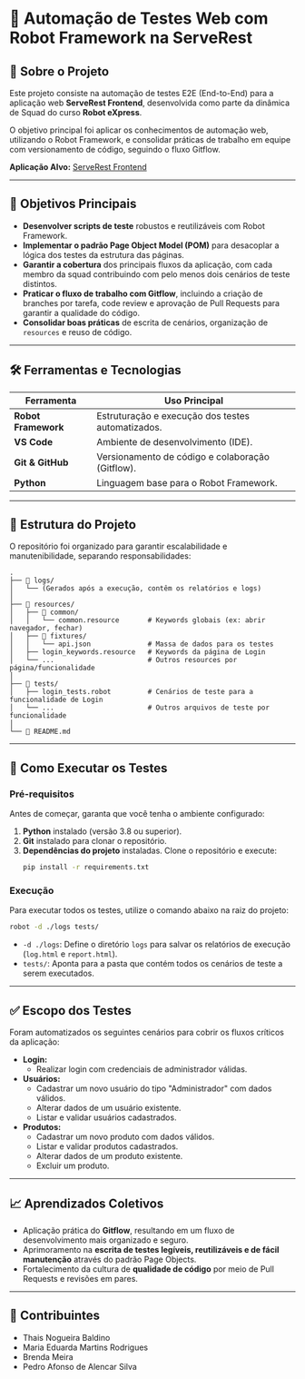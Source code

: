 # 🤖 Automação de Testes Web com Robot Framework na ServeRest

## 📌 Sobre o Projeto

Este projeto consiste na automação de testes E2E (End-to-End) para a aplicação web **ServeRest Frontend**, desenvolvida como parte da dinâmica de Squad do curso **Robot eXpress**.

O objetivo principal foi aplicar os conhecimentos de automação web, utilizando o Robot Framework, e consolidar práticas de trabalho em equipe com versionamento de código, seguindo o fluxo Gitflow.

**Aplicação Alvo:** [ServeRest Frontend](https://compassuolfront.serverest.dev/)

---

## 🎯 Objetivos Principais

- **Desenvolver scripts de teste** robustos e reutilizáveis com Robot Framework.
- **Implementar o padrão Page Object Model (POM)** para desacoplar a lógica dos testes da estrutura das páginas.
- **Garantir a cobertura** dos principais fluxos da aplicação, com cada membro da squad contribuindo com pelo menos dois cenários de teste distintos.
- **Praticar o fluxo de trabalho com Gitflow**, incluindo a criação de branches por tarefa, code review e aprovação de Pull Requests para garantir a qualidade do código.
- **Consolidar boas práticas** de escrita de cenários, organização de `resources` e reuso de código.

---

## 🛠️ Ferramentas e Tecnologias

| Ferramenta          | Uso Principal                                  |
| ------------------- | ---------------------------------------------- |
| **Robot Framework** | Estruturação e execução dos testes automatizados. |
| **VS Code** | Ambiente de desenvolvimento (IDE).             |
| **Git & GitHub** | Versionamento de código e colaboração (Gitflow). |
| **Python** | Linguagem base para o Robot Framework.         |

---

## 📂 Estrutura do Projeto

O repositório foi organizado para garantir escalabilidade e manutenibilidade, separando responsabilidades:

```
.
├── 📁 logs/
│   └── (Gerados após a execução, contêm os relatórios e logs)
│
├── 📁 resources/
│   ├── 📁 common/
│   │   └── common.resource       # Keywords globais (ex: abrir navegador, fechar)
│   ├── 📁 fixtures/
│   │   └── api.json              # Massa de dados para os testes
│   ├── login_keywords.resource   # Keywords da página de Login
│   └── ...                       # Outros resources por página/funcionalidade
│
├── 📁 tests/
│   ├── login_tests.robot         # Cenários de teste para a funcionalidade de Login
│   └── ...                       # Outros arquivos de teste por funcionalidade
│
└── 📄 README.md
```

---

## 🚀 Como Executar os Testes

### Pré-requisitos

Antes de começar, garanta que você tenha o ambiente configurado:

1.  **Python** instalado (versão 3.8 ou superior).
2.  **Git** instalado para clonar o repositório.
3.  **Dependências do projeto** instaladas. Clone o repositório e execute:
    ```bash
    pip install -r requirements.txt
    ```

### Execução

Para executar todos os testes, utilize o comando abaixo na raiz do projeto:

```bash
robot -d ./logs tests/
```

-   `-d ./logs`: Define o diretório `logs` para salvar os relatórios de execução (`log.html` e `report.html`).
-   `tests/`: Aponta para a pasta que contém todos os cenários de teste a serem executados.

---

## ✅ Escopo dos Testes

Foram automatizados os seguintes cenários para cobrir os fluxos críticos da aplicação:

- **Login:**
    - Realizar login com credenciais de administrador válidas.
- **Usuários:**
    - Cadastrar um novo usuário do tipo "Administrador" com dados válidos.
    - Alterar dados de um usuário existente.
    - Listar e validar usuários cadastrados.
- **Produtos:**
    - Cadastrar um novo produto com dados válidos.
    - Listar e validar produtos cadastrados.
    - Alterar dados de um produto existente.
    - Excluir um produto.

---

## 📈 Aprendizados Coletivos

- Aplicação prática do **Gitflow**, resultando em um fluxo de desenvolvimento mais organizado e seguro.
- Aprimoramento na **escrita de testes legíveis, reutilizáveis e de fácil manutenção** através do padrão Page Objects.
- Fortalecimento da cultura de **qualidade de código** por meio de Pull Requests e revisões em pares.

---

## 🤝 Contribuintes

- Thais Nogueira Baldino
- Maria Eduarda Martins Rodrigues
- Brenda Meira
- Pedro Afonso de Alencar Silva